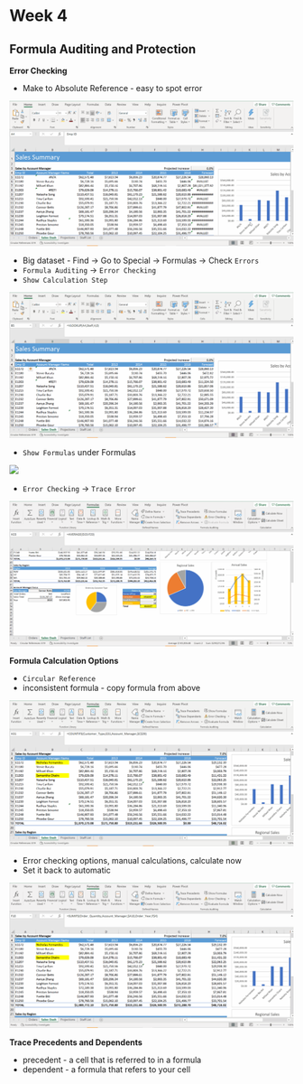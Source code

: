 # Week 4
## Formula Auditing and Protection

**Error Checking**
* Make to Absolute Reference - easy to spot error

![](screenshot/abs-reference.gif)

* Big dataset - Find -> Go to Special -> Formulas -> Check `Errors`
* `Formula Auditing` -> `Error Checking`
* `Show Calculation Step`

![](screenshot/find-errors.gif)

* `Show Formulas` under Formulas

![](screenshot/show-formulas.gif)

* `Error Checking` -> `Trace Error`

![](screenshot/trace-error.gif)

**Formula Calculation Options**
* `Circular Reference`
* inconsistent formula - copy formula from above

![](screenshot/circular-ref-inconsistent-formula.gif)

* Error checking options, manual calculations, calculate now
* Set it back to automatic

![](screenshot/error-checking-options-calculate-now.gif)

**Trace Precedents and Dependents**
* precedent - a cell that is referred to in a formula
* dependent - a formula that refers to your cell



